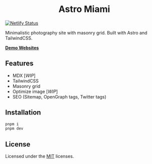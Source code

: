 <h1 align="center">Astro Miami</h1>

[![Netlify Status](https://api.netlify.com/api/v1/badges/ba0d5637-f2ae-41cc-988d-14db90ecb5ee/deploy-status)](https://app.netlify.com/sites/astro-miami/deploys)

Minimalistic photography site with masonry grid. Built with Astro and TailwindCSS.

[**Demo Websites**](https://astro-miami.netlify.app)

## Features

- MDX [*WIP*]
- TailwindCSS
- Masonry grid
- Optimize image [*WIP*]
- SEO (Sitemap, OpenGraph tags, Twitter tags)

## Installation

```sh
pnpm i
pnpm dev
```

## License

Licensed under the [MIT](LICENSE) licenses.
